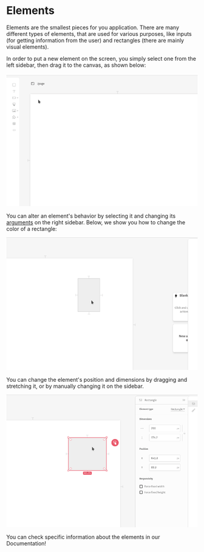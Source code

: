 # Elements

Elements are the smallest pieces for you application. There are many different types of elements, that are used for various purposes, like inputs \(for getting information from the user\) and rectangles \(there are mainly visual elements\).

In order to put a new element on the screen, you simply select one from the left sidebar, then drag it to the canvas, as shown below:

![](../../../.gitbook/assets/dragndrop.gif)

You can alter an element's behavior by selecting it and changing its [arguments](../arguments/) on the right sidebar. Below, we show you how to change the color of a rectangle:

![](../../../.gitbook/assets/changecolor.gif)

You can change the element's position and dimensions by dragging and stretching it, or by manually changing it on the sidebar.

![](../../../.gitbook/assets/movingrect.gif)

You can check specific information about the elements in our Documentation!

